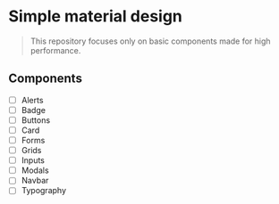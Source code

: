 # Simple material design

> This repository focuses only on basic components made for high performance.

## Components
- [ ] Alerts
- [ ] Badge
- [ ] Buttons
- [ ] Card
- [ ] Forms
- [ ] Grids
- [ ] Inputs
- [ ] Modals
- [ ] Navbar
- [ ] Typography